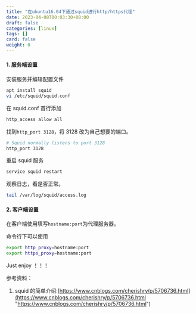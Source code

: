 ```yaml
---
title: "在ubuntu16.04下通过squid进行http/https代理"
date: 2023-04-08T00:03:30+08:00
draft: false
categories: [linux]
tags: []
card: false
weight: 0
---
```


#### 1. 服务端设置

安装服务并编辑配置文件

```bash
apt install squid
vi /etc/squid/squid.conf
```

在 squid.conf 首行添加

```bash
http_access allow all
```

找到`http_port 3128`，将 3128 改为自己想要的端口。

```bash
# Squid normally listens to port 3128
http_port 3128
```

重启 squid 服务

```bash
service squid restart
```

观察日志，看是否正常。

```bash
tail /var/log/squid/access.log
```

#### 2. 客户端设置

在客户端使用填写`hostname:port`为代理服务器。

命令行下可以使用

```bash
export http_proxy=hostname:port
export https_proxy=hostname:port
```

Just enjoy ！！！

参考资料：

1. squid 的简单介绍:[https://www.cnblogs.com/cherishry/p/5706736.html](https://www.cnblogs.com/cherishry/p/5706736.html "https://www.cnblogs.com/cherishry/p/5706736.html")
